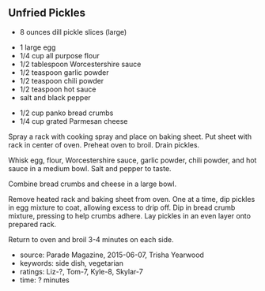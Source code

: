 Unfried Pickles
---------------

- 8 ounces dill pickle slices (large)
<!-- -->
- 1 large egg
- 1/4 cup all purpose flour
- 1/2 tablespoon Worcestershire sauce
- 1/2 teaspoon garlic powder
- 1/2 teaspoon chili powder
- 1/2 teaspoon hot sauce
- salt and black pepper
<!-- -->
- 1/2 cup panko bread crumbs
- 1/4 cup grated Parmesan cheese

Spray a rack with cooking spray and place on baking sheet.  Put sheet
with rack in center of oven.  Preheat oven to broil.  Drain pickles.

Whisk egg, flour, Worcestershire sauce, garlic powder, chili powder,
and hot sauce in a medium bowl.  Salt and pepper to taste.

Combine bread crumbs and cheese in a large bowl.

Remove heated rack and baking sheet from oven.  One at a time, dip
pickles in egg mixture to coat, allowing excess to drip off.  Dip in
bread crumb mixture, pressing to help crumbs adhere.  Lay pickles in
an even layer onto prepared rack.

Return to oven and broil 3-4 minutes on each side.

- source: Parade Magazine, 2015-06-07, Trisha Yearwood
- keywords: side dish, vegetarian
- ratings: Liz-?, Tom-7, Kyle-8, Skylar-7
- time: ? minutes
